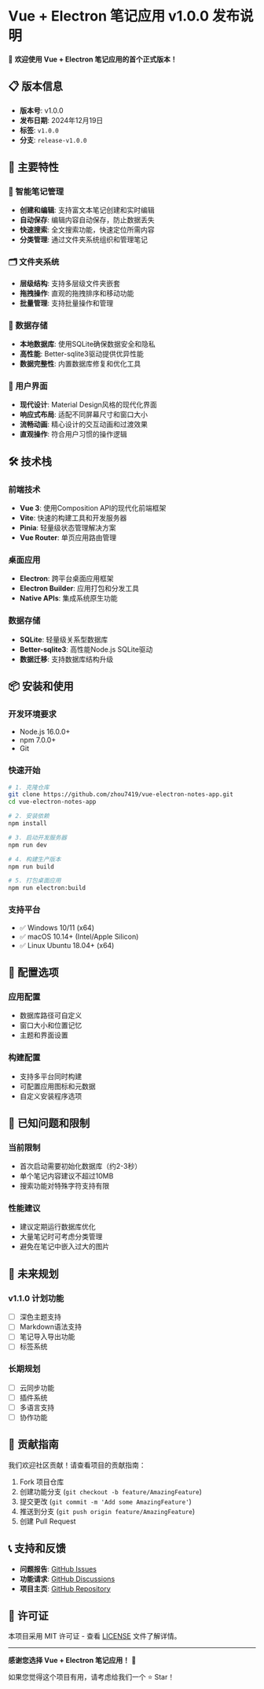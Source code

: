 # Vue + Electron 笔记应用 v1.0.0 发布说明

🎉 **欢迎使用 Vue + Electron 笔记应用的首个正式版本！**

## 📋 版本信息
- **版本号**: v1.0.0
- **发布日期**: 2024年12月19日
- **标签**: `v1.0.0`
- **分支**: `release-v1.0.0`

## 🚀 主要特性

### 📝 智能笔记管理
- **创建和编辑**: 支持富文本笔记创建和实时编辑
- **自动保存**: 编辑内容自动保存，防止数据丢失
- **快速搜索**: 全文搜索功能，快速定位所需内容
- **分类管理**: 通过文件夹系统组织和管理笔记

### 🗂️ 文件夹系统
- **层级结构**: 支持多层级文件夹嵌套
- **拖拽操作**: 直观的拖拽排序和移动功能
- **批量管理**: 支持批量操作和管理

### 💾 数据存储
- **本地数据库**: 使用SQLite确保数据安全和隐私
- **高性能**: Better-sqlite3驱动提供优异性能
- **数据完整性**: 内置数据库修复和优化工具

### 🎨 用户界面
- **现代设计**: Material Design风格的现代化界面
- **响应式布局**: 适配不同屏幕尺寸和窗口大小
- **流畅动画**: 精心设计的交互动画和过渡效果
- **直观操作**: 符合用户习惯的操作逻辑

## 🛠️ 技术栈

### 前端技术
- **Vue 3**: 使用Composition API的现代化前端框架
- **Vite**: 快速的构建工具和开发服务器
- **Pinia**: 轻量级状态管理解决方案
- **Vue Router**: 单页应用路由管理

### 桌面应用
- **Electron**: 跨平台桌面应用框架
- **Electron Builder**: 应用打包和分发工具
- **Native APIs**: 集成系统原生功能

### 数据存储
- **SQLite**: 轻量级关系型数据库
- **Better-sqlite3**: 高性能Node.js SQLite驱动
- **数据迁移**: 支持数据库结构升级

## 📦 安装和使用

### 开发环境要求
- Node.js 16.0.0+
- npm 7.0.0+
- Git

### 快速开始
```bash
# 1. 克隆仓库
git clone https://github.com/zhou7419/vue-electron-notes-app.git
cd vue-electron-notes-app

# 2. 安装依赖
npm install

# 3. 启动开发服务器
npm run dev

# 4. 构建生产版本
npm run build

# 5. 打包桌面应用
npm run electron:build
```

### 支持平台
- ✅ Windows 10/11 (x64)
- ✅ macOS 10.14+ (Intel/Apple Silicon)
- ✅ Linux Ubuntu 18.04+ (x64)

## 🔧 配置选项

### 应用配置
- 数据库路径可自定义
- 窗口大小和位置记忆
- 主题和界面设置

### 构建配置
- 支持多平台同时构建
- 可配置应用图标和元数据
- 自定义安装程序选项

## 🐛 已知问题和限制

### 当前限制
- 首次启动需要初始化数据库（约2-3秒）
- 单个笔记内容建议不超过10MB
- 搜索功能对特殊字符支持有限

### 性能建议
- 建议定期运行数据库优化
- 大量笔记时可考虑分类管理
- 避免在笔记中嵌入过大的图片

## 🔮 未来规划

### v1.1.0 计划功能
- [ ] 深色主题支持
- [ ] Markdown语法支持
- [ ] 笔记导入导出功能
- [ ] 标签系统

### 长期规划
- [ ] 云同步功能
- [ ] 插件系统
- [ ] 多语言支持
- [ ] 协作功能

## 🤝 贡献指南

我们欢迎社区贡献！请查看项目的贡献指南：

1. Fork 项目仓库
2. 创建功能分支 (`git checkout -b feature/AmazingFeature`)
3. 提交更改 (`git commit -m 'Add some AmazingFeature'`)
4. 推送到分支 (`git push origin feature/AmazingFeature`)
5. 创建 Pull Request

## 📞 支持和反馈

- **问题报告**: [GitHub Issues](https://github.com/zhou7419/vue-electron-notes-app/issues)
- **功能请求**: [GitHub Discussions](https://github.com/zhou7419/vue-electron-notes-app/discussions)
- **项目主页**: [GitHub Repository](https://github.com/zhou7419/vue-electron-notes-app)

## 📄 许可证

本项目采用 MIT 许可证 - 查看 [LICENSE](LICENSE) 文件了解详情。

---

**感谢您选择 Vue + Electron 笔记应用！** 🙏

如果您觉得这个项目有用，请考虑给我们一个 ⭐ Star！